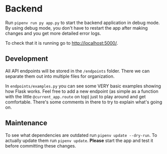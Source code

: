 # Backend

Run `pipenv run py app.py` to start the backend application in debug mode. By using debug mode, you don't have to restart the app after making changes and you get more detailed error logs.

To check that it is running go to [http://localhost:5000/]().

## Development

All API endpoints will be stored in the `/endpoints` folder. There we can separate them out into multiple files for organization.

In `endpoints/examples.py` you can see some VERY basic examples showing how Flask works. Feel free to add a new endpoint (as simple as a function with the little `@current_app.route` on top) just to play around and get comfortable. There's some comments in there to try to explain what's going on.

## Maintenance

To see what dependencies are outdated run `pipenv update --dry-run`. To actually update them run `pipenv update`. **Please** start the app and test it before committing these changes.
